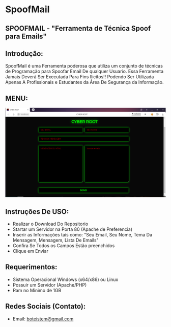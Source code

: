 # SpoofMail
## SPOOFMAIL - "Ferramenta de Técnica Spoof para Emails"

## Introdução:
SpoofMail é uma Ferramenta poderosa que utiliza um conjunto de técnicas de Programação para Spoofar Email De qualquer Usuario. Essa Ferramenta
Jamais Deverá Ser Executada Para Fins Ilicitos!! Podendo Ser Utilizada Apenas A Profissionais e Estudantes da  Área De Segurança da Informação.

## MENU:
![](https://github.com/Cyber-Root0/SpoofMail/blob/master/midia/print.png)

## Instruções De USO:

- Realizar o Download Do Repositorio
- Startar um Servidor na Porta 80 (Apache de Preferencia)
- Inserir as Informações tais como: "Seu Email, Seu Nome, Tema Da Mensagem, Mensagem, Lista De Emails"
- Confira Se Todos os Campos Estão preenchidos
- Clique em Enviar

## Requerimentos:

- Sistema Operacional Windows (x64/x86) ou Linux 
- Possuir um Servidor (Apache/PHP)
- Ram no Minimo de 1GB

## Redes Sociais (Contato):


- Email: boteistem@gmail.com
